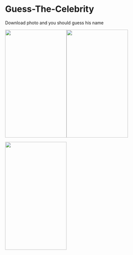 # Guess-The-Celebrity
Download photo and you should guess his name


<img src="https://user-images.githubusercontent.com/15935347/55311925-8ec13400-5464-11e9-80a6-def44fc3a1b9.png
"  width="200" height="350" /><img src="https://user-images.githubusercontent.com/15935347/55311926-8ec13400-5464-11e9-82f7-46059d1344e3.png
"  width="200" height="350" />

<img src="https://user-images.githubusercontent.com/15935347/55311927-8f59ca80-5464-11e9-948c-06bba6c77a7a.png
"  width="200" height="350" />

